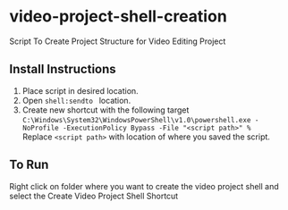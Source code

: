 # video-project-shell-creation
Script To Create Project Structure for Video Editing Project

## Install Instructions
1) Place script in desired location.
2) Open ``shell:sendto `` location.
3) Create new shortcut with the following target<br>``C:\Windows\System32\WindowsPowerShell\v1.0\powershell.exe -NoProfile -ExecutionPolicy Bypass -File "<script path>" %``<br>
Replace ``<script path>`` with location of where you saved the script.

## To Run
Right click on folder where you want to create the video project shell and select the Create Video Project Shell Shortcut